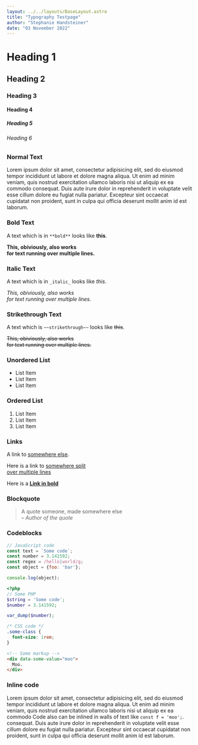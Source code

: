 ```yaml
---
layout: ../../layouts/BaseLayout.astro
title: "Typography Testpage"
author: "Stephanie Handsteiner"
date: "03 November 2022"
---
```


# Heading 1

## Heading 2

### Heading 3

#### Heading 4

##### Heading 5

###### Heading 6

### Normal Text

Lorem ipsum dolor sit amet, consectetur adipisicing elit, sed do eiusmod tempor
incididunt ut labore et dolore magna aliqua. Ut enim ad minim veniam, quis
nostrud exercitation ullamco laboris nisi ut aliquip ex ea commodo consequat.
Duis aute irure dolor in reprehenderit in voluptate velit esse cillum dolore eu
fugiat nulla pariatur. Excepteur sint occaecat cupidatat non proident, sunt in
culpa qui officia deserunt mollit anim id est laborum.

### Bold Text

A text which is in `**bold**` looks like **this**.

**This, obiviously, also works  
for text running over multiple lines.**

### Italic Text

A text which is in `_italic_` looks like _this_.

_This, obiviously, also works  
for text running over multiple lines._

### Strikethrough Text

A text which is `~~strikethrough~~` looks like ~~this~~.

~~This, obiviously, also works  
for text running over multiple lines.~~

### Unordered List

* List Item
* List Item
* List Item

### Ordered List

1. List Item
2. List Item
3. List Item

### Links
A link to [somewhere else](https://stephfh.dev).

Here is a link to [somewhere split  
over multiple lines](https://stephfh.dev)

Here is a [**Link in bold**](https://stephfh.dev)

### Blockquote

> A quote someone, made somewhere else  
> *– Author of the quote*

### Codeblocks

```javascript
// JavaScript code
const text = `Some code`;
const number = 3.141592;
const regex = /hello|world/g;
const object = {foo: 'bar'};

console.log(object);
```

```php
<?php
// Some PHP
$string = 'Some code';
$number = 3.141592;

var_dump($number);
```

```css
/* CSS code */
.some-class {
  font-size: 1rem;
}
```

```html
<!-- Some markup -->
<div data-some-value="moo">
  Moo.
</div>
```

### Inline code 
Lorem ipsum dolor sit amet, consectetur adipisicing elit, sed do eiusmod
tempor incididunt ut labore et dolore magna aliqua. Ut enim ad minim veniam,
quis nostrud exercitation ullamco laboris nisi ut aliquip ex ea commodo
Code also can be inlined in walls of text like `const f = 'moo';`.
consequat. Duis aute irure dolor in reprehenderit in voluptate velit esse
cillum dolore eu fugiat nulla pariatur. Excepteur sint occaecat cupidatat non
proident, sunt in culpa qui officia deserunt mollit anim id est laborum.